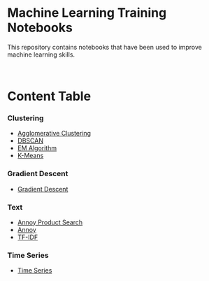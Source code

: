 # Machine Learning Training Notebooks
This repository contains notebooks that have been used to improve machine learning skills.

</br>

# Content Table
### Clustering
- [Agglomerative Clustering](clustering%20-%20Agglomerative%20Clustering.ipynb)
- [DBSCAN](clustering%20-%20DBSCAN.ipynb)
- [EM Algorithm](clustering%20-%20EM%20Algorithm.ipynb)
- [K-Means](clustering%20-%20K-Means.ipynb)

### Gradient Descent
- [Gradient Descent](gradient%20-%20Gradient%20Descent.ipynb)

### Text
- [Annoy Product Search](text%20-%20Annoy%20Product%20Search.ipynb)
- [Annoy](text%20-%20Annoy.ipynb)
- [TF-IDF](text%20-%20TF-IDF.ipynb)

### Time Series
- [Time Series](time_series%20-%20Sarima.ipynb)
